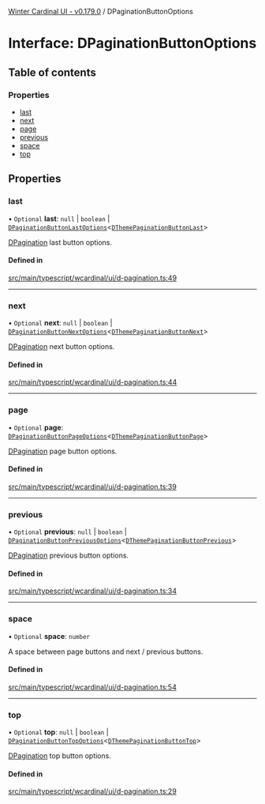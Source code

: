 [Winter Cardinal UI - v0.179.0](../index.md) / DPaginationButtonOptions

# Interface: DPaginationButtonOptions

## Table of contents

### Properties

- [last](DPaginationButtonOptions.md#last)
- [next](DPaginationButtonOptions.md#next)
- [page](DPaginationButtonOptions.md#page)
- [previous](DPaginationButtonOptions.md#previous)
- [space](DPaginationButtonOptions.md#space)
- [top](DPaginationButtonOptions.md#top)

## Properties

### last

• `Optional` **last**: ``null`` \| `boolean` \| [`DPaginationButtonLastOptions`](DPaginationButtonLastOptions.md)<[`DThemePaginationButtonLast`](DThemePaginationButtonLast.md)\>

[DPagination](../classes/DPagination.md) last button options.

#### Defined in

[src/main/typescript/wcardinal/ui/d-pagination.ts:49](https://github.com/winter-cardinal/winter-cardinal-ui/blob/v0.179.0/src/main/typescript/wcardinal/ui/d-pagination.ts#L49)

___

### next

• `Optional` **next**: ``null`` \| `boolean` \| [`DPaginationButtonNextOptions`](DPaginationButtonNextOptions.md)<[`DThemePaginationButtonNext`](DThemePaginationButtonNext.md)\>

[DPagination](../classes/DPagination.md) next button options.

#### Defined in

[src/main/typescript/wcardinal/ui/d-pagination.ts:44](https://github.com/winter-cardinal/winter-cardinal-ui/blob/v0.179.0/src/main/typescript/wcardinal/ui/d-pagination.ts#L44)

___

### page

• `Optional` **page**: [`DPaginationButtonPageOptions`](DPaginationButtonPageOptions.md)<[`DThemePaginationButtonPage`](DThemePaginationButtonPage.md)\>

[DPagination](../classes/DPagination.md) page button options.

#### Defined in

[src/main/typescript/wcardinal/ui/d-pagination.ts:39](https://github.com/winter-cardinal/winter-cardinal-ui/blob/v0.179.0/src/main/typescript/wcardinal/ui/d-pagination.ts#L39)

___

### previous

• `Optional` **previous**: ``null`` \| `boolean` \| [`DPaginationButtonPreviousOptions`](DPaginationButtonPreviousOptions.md)<[`DThemePaginationButtonPrevious`](DThemePaginationButtonPrevious.md)\>

[DPagination](../classes/DPagination.md) previous button options.

#### Defined in

[src/main/typescript/wcardinal/ui/d-pagination.ts:34](https://github.com/winter-cardinal/winter-cardinal-ui/blob/v0.179.0/src/main/typescript/wcardinal/ui/d-pagination.ts#L34)

___

### space

• `Optional` **space**: `number`

A space between page buttons and next / previous buttons.

#### Defined in

[src/main/typescript/wcardinal/ui/d-pagination.ts:54](https://github.com/winter-cardinal/winter-cardinal-ui/blob/v0.179.0/src/main/typescript/wcardinal/ui/d-pagination.ts#L54)

___

### top

• `Optional` **top**: ``null`` \| `boolean` \| [`DPaginationButtonTopOptions`](DPaginationButtonTopOptions.md)<[`DThemePaginationButtonTop`](DThemePaginationButtonTop.md)\>

[DPagination](../classes/DPagination.md) top button options.

#### Defined in

[src/main/typescript/wcardinal/ui/d-pagination.ts:29](https://github.com/winter-cardinal/winter-cardinal-ui/blob/v0.179.0/src/main/typescript/wcardinal/ui/d-pagination.ts#L29)
